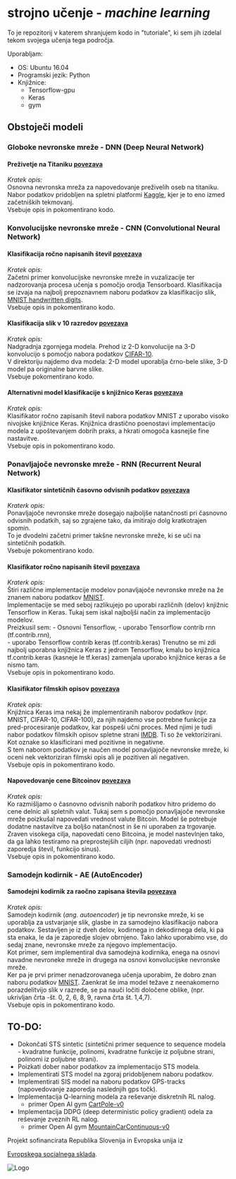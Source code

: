 # strojno učenje - *machine learning*


To je repozitorij v katerem shranjujem kodo in "tutoriale", ki sem jih izdelal tekom svojega učenja tega področja.

Uporabljam:
- OS: Ubuntu 16.04
- Programski jezik: Python
- Knjižnice:
    - Tensorflow-gpu
    - Keras
    - gym

## Obstoječi modeli
### Globoke nevronske mreže - DNN (Deep Neural Network)

#### Preživetje na Titaniku [povezava](https://github.com/jborlinic/machine_learning/blob/master/osnovni_DNN/DNN-titanik.ipynb)  
_Kratek opis:_  
Osnovna nevronska mreža za napovedovanje preživelih oseb na titaniku. Nabor podatkov pridobljen na spletni platformi [Kaggle](https://www.kaggle.com/c/titanic), kjer je to eno izmed začetniških tekmovanj.  
Vsebuje opis in pokomentirano kodo.

### Konvolucijske nevronske mreže - CNN (Convolutional Neural Network)

#### Klasifikacija ročno napisanih števil [povezava](https://github.com/jborlinic/machine_learning/blob/master/CNN_konvolucijske_mreze/CNN_s_Tensorflow.ipynb)
_Kratek opis:_  
Začetni primer konvolucijske nevronske mreže in vuzalizacije ter nadzorovanja procesa učenja s pomočjo orodja Tensorboard. Klasifikacija se izvaja na najbolj prepoznavnem naboru podatkov za klasifikacijo slik, [MNIST handwritten digits](http://yann.lecun.com/exdb/mnist/).  
Vsebuje opis in pokomentirano kodo.

#### Klasifikacija slik v 10 razredov [povezava](https://github.com/jborlinic/machine_learning/blob/master/CNN_klasifikator-barvne_slike/Konvolucijski_klasifikator_cifar-10.ipynb)
_Kratek opis:_  
Nadgradnja zgornjega modela. Prehod iz 2-D konvolucije na 3-D konvolucijo s pomočjo nabora podatkov [CIFAR-10](https://www.cs.toronto.edu/~kriz/cifar.html).  
V direktoriju najdemo dva modela: 2-D model uporablja črno-bele slike, 3-D model pa originalne barvne slike.  
Vsebuje pokomentirano kodo.

#### Alternativni model klasifikacije s knjižnico Keras [povezava](https://github.com/jborlinic/machine_learning/blob/master/CNN_mnist_keras/konvolucijska_mreza_keras.ipynb)
_Kratek opis:_  
Klasifikator ročno zapisanih števil nabora podatkov MNIST z uporabo visoko nivojske knjižnice Keras. Knjižnica drastično poenostavi implementacijo modela z upoštevanjem dobrih praks, a hkrati omogoča kasnejše fine nastavitve.  
Vsebuje opis in pokomentirano kodo.

### Ponavljajoče nevronske mreže - RNN (Recurrent Neural Network)

#### Klasifikator sintetičnih časovno odvisnih podatkov [povezava](https://github.com/jborlinic/machine_learning/blob/master/RNN_sinteticni_podatki/SinteticRNN_p1.ipynb)
_Kraterk opis:_  
Ponavljajoče nevronske mreže dosegajo najboljše natančnosti pri časnovno odvisnih podatkih, saj so zgrajene tako, da imitirajo dolg kratkotrajen spomin.  
To je dvodelni začetni primer takšne nevronske mreže, ki se uči na sintetičnih podatkih.  
Vsebuje pokomentirano kodo.

#### Klasifikator ročno napisanih števil [povezava](https://github.com/jborlinic/machine_learning/tree/master/RNN_klasifikator_mnist)
_Kraterk opis:_  
Štiri različne implementacije modelov ponavljajoče nevronske mreže na že znanem naboru podatkov [MNIST](http://yann.lecun.com/exdb/mnist/).  
Implementacije se med seboj razlikujejo po uporabi različnih (delov) knjižnic Tensorflow in Keras. Tukaj sem iskal najboljši način za implementacijo modelov.  
Preizkusil sem:
    - Osnovni Tensorflow,
    - uporabo Tensorflow contrib rnn (tf.contrib.rnn),  
    - uporabo Tensorflow contrib keras (tf.contrib.keras)
Trenutno se mi zdi najbolj uporabna knjižnica Keras z jedrom Tensorflow, kmalu bo knjižnica tf.contrib.keras (kasneje le tf.keras) zamenjala uporabo knjižnice keras a še nismo tam.  
Vsebuje opis in pokomentirano kodo.

#### Klasifikator filmskih opisov [povezava](https://github.com/jborlinic/machine_learning/tree/master/RNN_klasifikator_IMDB)
_Kratek opis:_  
Knjižnica Keras ima nekaj že implementiranih naborov podatkov (npr. MNIST, CIFAR-10, CIFAR-100), za njih najdemo vse potrebne funkcije za pred-procesiranje podatkov, kar pospeši učni proces.  Med njimi je tudi nabor podatkov filmskih opisov spletne strani [IMDB](http://www.imdb.com). Ti so že vektorizirani. Kot oznake so klasificirani med pozitivne in negativne.  
S tem naborom podatkov je naučen model ponavljajoče nevronske mreže, ki oceni nek vektoriziran filmski opis ali je pozitiven ali negativen.  
Vsebuje opis in pokomentirano kodo.

#### Napovedovanje cene Bitcoinov [povezava](https://github.com/jborlinic/machine_learning/tree/master/RNN_bitcoin)
_Kratek opis:_  
Ko razmišljamo o časnovno odvisnih naborih podatkov hitro pridemo do cene delnic ali spletnih valut. Tukaj sem s pomočjo ponavljajoče nevronske mreže poizkušal napovedati vrednost valute Bitcoin. Model še potrebuje dodatne nastavitve za boljšo natančnost in še ni uporaben za trgovanje.  
Zraven visokega cilja, napovedati ceno Bitcoina, je model nastevlnjen tako, da ga lahko testiramo na preprostejših ciljih (npr. napovedati vrednosti zaporedja števil, funkcijo sinus).  
Vsebuje opis in pokomentirano kodo.

### Samodejn kodirnik - AE (AutoEncoder)
#### Samodejni kodirnik za raočno zapisana števila [povezava](https://github.com/jborlinic/machine_learning/tree/master/AE_mnist)
_Kratek opis:_  
Samodejn kodirnik (_ang. autoencoder_) je tip nevronske mreže, ki se uporablja za ustvarjanje slik, glasbe in za samodejno klasifikacijo nabora podatkov. Sestavljen je iz dveh delov, kodirnega in dekodirnega dela, ki pa sta enaka, le da je zaporedje slojev obrnjeno. Tako lahko uporabimo vse, do sedaj znane, nevronske mreže za njegovo implementacijo.  
Kot primer, sem implementiral dva samodejna kodirnika, enega na osnovi navadne nevroneke mreže in drugega na osnovi konvolucijske nevronske mreže.  
Ker pa je prvi primer nenadzorovanega učenja uporabim, že dobro znan naboru podatkov [MNIST](http://yann.lecun.com/exdb/mnist/). Zaenkrat še ima model težave z neenakomerno porazdelitvijo slik v razrede, se pa nauči ločiti določene oblike, (npr. ukrivljan črta -št. 0, 2, 6, 8, 9, ravna črta št. 1,4,7).  
Vsebuje opis in pokomentirano kodo.

## TO-DO:

- Dokončati STS sintetic (sintetični primer sequence to sequence modela - kvadratne funkcije, polinomi, kvadratne funkcije iz poljubne strani, polinomi iz poljubne strani).
- Poizkati dober nabor podatkov za implementacijo STS modela.
- Implementirati STS model na zgoraj pridobljenem naboru podatkov.
- Implementirati SIS model na naboru podatkov GPS-tracks (napovedovanje zaporedja naslednjih gps točk).
- Implementacija Q-learning modela za reševanje diskretnih RL nalog.
    -  primer Open AI gym [CartPole-v0](https://gym.openai.com/envs)
- Implementacija DDPG (deep deterministic policy gradient) odela za reševanje zveznih RL nalog.
    -  primer Open AI gym [MountainCarContinuous-v0](https://gym.openai.com/envs)







Projekt sofinancirata Republika Slovenija in Evropska unija iz

[Evropskega socialnega sklada](http://www.eu-skladi.si/). 

![Logo](https://github.com/jborlinic/strojno_ucenje/logo.png)

